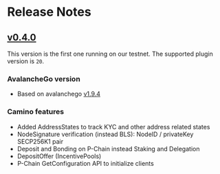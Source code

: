 # Release Notes

## [v0.4.0](https://github.com/chain4travel/caminogo/releases/tag/v0.4.0)

This version is the first one running on our testnet. The supported plugin version is `20`.

### AvalancheGo version
- Based on avalanchego [v1.9.4](https://github.com/ava-labs/avalanchego/releases/tag/v1.9.4)

### Camino features
- Added AddressStates to track KYC and other address related states
- NodeSignature verification (instead BLS): NodeID / privateKey SECP256K1 pair
- Deposit and Bonding on P-Chain instead Staking and Delegation
- DepositOffer (IncentivePools)
- P-Chain GetConfiguration API to initialize clients
